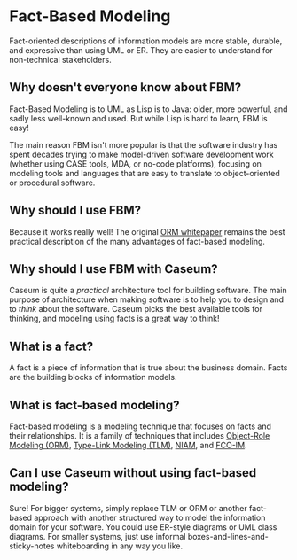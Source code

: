 # Fact-Based Modeling

Fact-oriented descriptions of information models are more stable, durable, and expressive than using UML or ER. They are easier to understand for non-technical stakeholders.

## Why doesn't everyone know about FBM?

Fact-Based Modeling is to UML as Lisp is to Java: older, more powerful, and sadly less well-known and used. But while Lisp is hard to learn, FBM is easy!

The main reason FBM isn't more popular is that the software industry has spent decades trying to make model-driven software development work (whether using CASE tools, MDA, or no-code platforms), focusing on modeling tools and languages that are easy to translate to object-oriented or procedural software.

## Why should I use FBM?

Because it works really well! The original [ORM whitepaper](http://orm.net/pdf/ORMwhitePaper.pdf) remains the best practical description of the many advantages of fact-based modeling.

## Why should I use FBM with Caseum?

Caseum is quite a _practical_ architecture tool for building software. The main purpose of architecture when making software is to help you to design and to _think_ about the software. Caseum picks the best available tools for thinking, and modeling using facts is a great way to think!

## What is a fact?

A fact is a piece of information that is true about the business domain. Facts are the building blocks of information models.

## What is fact-based modeling?

Fact-based modeling is a modeling technique that focuses on facts and their relationships. It is a family of techniques that includes [Object-Role Modeling (ORM)](http://orm.net/), [Type-Link Modeling (TLM)](https://type.link.model.tools/), [NIAM](https://en.wikipedia.org/wiki/NIAM), and [FCO-IM](https://en.wikipedia.org/wiki/FCO-IM).

## Can I use Caseum without using fact-based modeling?

Sure! For bigger systems, simply replace TLM or ORM or another fact-based approach with another structured way to model the information domain for your software. You could use ER-style diagrams or UML class diagrams. For smaller systems, just use informal boxes-and-lines-and-sticky-notes whiteboarding in any way you like.
